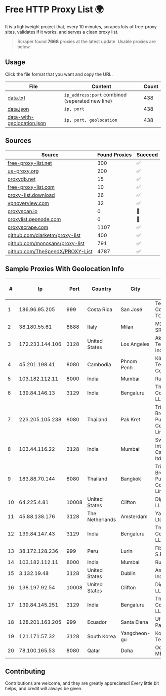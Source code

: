 
# Free HTTP Proxy List 🌍

It is a lightweight project that, every 10 minutes, scrapes lots of free-proxy sites, validates if it works, and serves a clean proxy list.


> Scraper found **7668** proxies at the latest update. Usable proxies are below.

## Usage

Click the file format that you want and copy the URL.


|File|Content|Count|
|----|-------|-----|
|[data.txt](https://raw.githubusercontent.com/themiralay/Proxy-List-World/master/data.txt)|`ip_address:port` combined (seperated new line)|438|
|[data.json](https://raw.githubusercontent.com/themiralay/Proxy-List-World/master/data.json)|`ip, port`|438|
|[data-with-geolocation.json](https://raw.githubusercontent.com/themiralay/Proxy-List-World/master/data-with-geolocation.json)|`ip, port, geolocation`|438|

## Sources

|Source|Found Proxies|Succeed|
|------|-------------|-------|
|[free-proxy-list.net](https://free-proxy-list.net)|300|✅|
|[us-proxy.org](https://www.us-proxy.org)|200|✅|
|[proxydb.net](http://proxydb.net)|15|✅|
|[free-proxy-list.com](https://free-proxy-list.com/?page=&port=&type%5B%5D=http&type%5B%5D=https&up_time=0&search=Search)|10|✅|
|[proxy-list.download](https://www.proxy-list.download/HTTP)|26|✅|
|[vpnoverview.com](https://vpnoverview.com/privacy/anonymous-browsing/free-proxy-servers)|32|✅|
|[proxyscan.io](https://www.proxyscan.io)|0|🚫|
|[proxylist.geonode.com](https://proxylist.geonode.com/api/proxy-list?limit=300&page=1&sort_by=lastChecked&sort_type=desc&protocols=http,https)|0|🚫|
|[proxyscrape.com](https://api.proxyscrape.com/v2/?request=displayproxies&protocol=http&timeout=10000&country=all&ssl=all&anonymity=all)|1107|✅|
|[github.com/clarketm/proxy-list](https://raw.githubusercontent.com/clarketm/proxy-list/master/proxy-list-raw.txt)|400|✅|
|[github.com/monosans/proxy-list](https://raw.githubusercontent.com/monosans/proxy-list/main/proxies/http.txt)|791|✅|
|[github.com/TheSpeedX/PROXY-List](https://raw.githubusercontent.com/TheSpeedX/PROXY-List/master/http.txt)|4787|✅|


## Sample Proxies With Geolocation Info

|#|Ip|Port|Country|City|Internet Service Provider|
|-|--|----|-------|----|-------------------------|
|1|186.96.95.205|999|Costa Rica|San José|Telefonica de Costa Rica TC, SA|
|2|38.180.55.61|8888|Italy|Milan|M247 Europe SRL|
|3|172.233.144.106|3128|United States|Los Angeles|Akamai Technologies, Inc.|
|4|45.201.198.41|8080|Cambodia|Phnom Penh|King Technologies Co|
|5|103.182.112.11|8000|India|Mumbai|Ruhi Infotech|
|6|139.84.146.13|3129|India|Bengaluru|The Constant Company, LLC|
|7|223.205.105.238|8080|Thailand|Pak Kret|Triple T Broadband Public Company Limited|
|8|103.44.116.22|3128|India|Mumbai|Swastik Internet and Cables pvt. ltd|
|9|183.88.70.144|8080|Thailand|Bangkok|Triple T Broadband Public Company Limited|
|10|64.225.4.81|10008|United States|Clifton|DigitalOcean, LLC|
|11|45.88.138.176|3128|The Netherlands|Amsterdam|Yaglom Labs Ltd|
|12|139.84.147.43|3129|India|Bengaluru|The Constant Company, LLC|
|13|38.172.128.236|999|Peru|Lurin|Fiber Digital S.R.L|
|14|103.182.112.11|8000|India|Mumbai|Ruhi Infotech|
|15|3.132.19.48|3128|United States|Dublin|Amazon.com, Inc.|
|16|138.197.92.54|10008|United States|Clifton|DigitalOcean, LLC|
|17|139.84.145.251|3129|India|Bengaluru|The Constant Company, LLC|
|18|128.201.163.205|999|Ecuador|Santa Elena|Ufinet Panama S.A.|
|19|121.171.57.32|3128|South Korea|Yangcheon-gu|Korea Telecom|
|20|78.100.165.53|8080|Qatar|Doha|Ooredoo-MBB|



## Contributing

Contributions are welcome, and they are greatly appreciated! Every
little bit helps, and credit will always be given.

